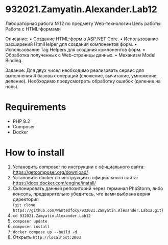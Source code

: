 # 932021.Zamyatin.Alexander.Lab12

Лабораторная работа №12 по предмету Web-технологии Цель работы: Работа с HTML-формами

Описание:
•	Создание HTML-форм в ASP.NET Core.
•	Использование расширений HtmlHelper для создания компонентов форм.
•	Использование Tag Helpers для создания компонентов форм.
•	Обработка полученных с Web-страницы данных.
•	Механизм Model Binding.

Задание: Для двух чисел необходимо реализовать сервис для выполнения 4 базовых операций (сложение, вычитание, умножение, деление). Необходимо предусмотреть обработку ошибок (деление на ноль).


# Requirements
- PHP 8.2
- Composer
- Docker

# How to install
1) Установить composer по инструкции с официального сайта: https://getcomposer.org/download/
2) Установить docker по инструкции с официального сайта: https://docs.docker.com/engine/install/
3) Склонировать данный репозиторий через терминал PhpStorm, либо консоль, предварительно убедитесь, что вами выбрана верня директория <br>
   (`git clone https://github.com/Wantedfoxy/932021.Zamyatin.Alexander.Lab12.git`)
5) `cd 932021.Zamyatin.Alexander.Lab12`
6) `composer update`
7) `composer install`
8) `docker compose up --build -d`
9) Открыть `http://localhost:2003`
